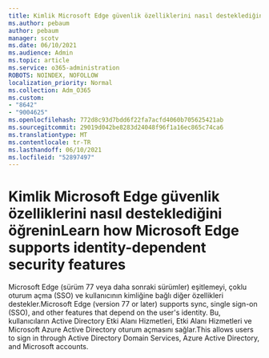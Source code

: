 ```yaml
---
title: Kimlik Microsoft Edge güvenlik özelliklerini nasıl desteklediğini öğrenin
ms.author: pebaum
author: pebaum
manager: scotv
ms.date: 06/10/2021
ms.audience: Admin
ms.topic: article
ms.service: o365-administration
ROBOTS: NOINDEX, NOFOLLOW
localization_priority: Normal
ms.collection: Adm_O365
ms.custom:
- "8642"
- "9004625"
ms.openlocfilehash: 772d8c93d7bdd6f22fa7acfd4060b705625421ab
ms.sourcegitcommit: 29019d042be8283d24048f96f1a16ec865c74ca6
ms.translationtype: MT
ms.contentlocale: tr-TR
ms.lasthandoff: 06/10/2021
ms.locfileid: "52897497"
---
```

# <a name="learn-how-microsoft-edge-supports-identity-dependent-security-features"></a><span data-ttu-id="5504b-102">Kimlik Microsoft Edge güvenlik özelliklerini nasıl desteklediğini öğrenin</span><span class="sxs-lookup"><span data-stu-id="5504b-102">Learn how Microsoft Edge supports identity-dependent security features</span></span>

<span data-ttu-id="5504b-103">Microsoft Edge (sürüm 77 veya daha sonraki sürümler) eşitlemeyi, çoklu oturum açma (SSO) ve kullanıcının kimliğine bağlı diğer özellikleri destekler.</span><span class="sxs-lookup"><span data-stu-id="5504b-103">Microsoft Edge (version 77 or later) supports sync, single sign-on (SSO), and other features that depend on the user's identity.</span></span> <span data-ttu-id="5504b-104">Bu, kullanıcıların Active Directory Etki Alanı Hizmetleri, Etki Alanı Hizmetleri ve Microsoft Azure Active Directory oturum açmasını sağlar.</span><span class="sxs-lookup"><span data-stu-id="5504b-104">This allows users to sign in through Active Directory Domain Services, Azure Active Directory, and Microsoft accounts.</span></span>
